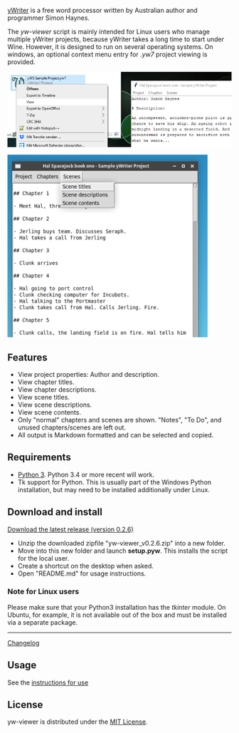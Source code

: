 [yWriter](http://spacejock.com/yWriter7.html) is a free word processor written by Australian author and programmer Simon Haynes. 


The *yw-viewer* script is mainly intended for Linux users who manage multiple yWriter projects, because yWriter takes a long time to start under Wine. However, it is designed to run on several operating systems. On windows, an optional context menu entry for *.yw7* project viewing is provided. 

![Screenshot: Windows example](Screenshots/screen02.png)

![Screenshot: Linux example](Screenshots/screen01.png)

## Features

- View project properties: Author and description.
- View chapter titles.
- View chapter descriptions.
- View scene titles.
- View scene descriptions.
- View scene contents.
- Only "normal" chapters and scenes are shown. "Notes", "To Do", and unused chapters/scenes are left out.
- All output is Markdown formatted and can be selected and copied. 

## Requirements

- [Python 3](https://www.python.org). Python 3.4 or more recent will work.
- Tk support for Python. This is usually part of the Windows Python installation, but may need to be installed additionally under Linux.

## Download and install

[Download the latest release (version 0.2.6)](https://raw.githubusercontent.com/peter88213/yw-viewer/main/dist/yw-viewer_v0.2.6.zip)

- Unzip the downloaded zipfile "yw-viewer_v0.2.6.zip" into a new folder.
- Move into this new folder and launch **setup.pyw**. This installs the script for the local user.
- Create a shortcut on the desktop when asked.
- Open "README.md" for usage instructions.

### Note for Linux users

Please make sure that your Python3 installation has the *tkinter* module. On Ubuntu, for example, it is not available out of the box and must be installed via a separate package. 

------------------------------------------------------------------

[Changelog](changelog)

## Usage

See the [instructions for use](usage)


## License

yw-viewer is distributed under the [MIT License](http://www.opensource.org/licenses/mit-license.php).
